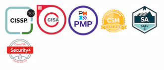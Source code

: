 ![CISSP](new-certified-information-systems-security-professional-cissp.png) ![CISA](cisa.png) ![PMP](project-management-professional-pmp.png) ![CSM](badge-7227.png) ![SAFe6](certified-safe-6-agilist-100.png) ![Security+](comptia-security-ce-certification.png)

